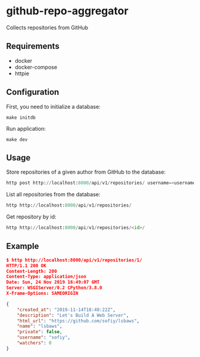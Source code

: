 # github-repo-aggregator
Collects repositories from GitHub

## Requirements
- docker
- docker-compose
- httpie

## Configuration
First, you need to initialize a database:
```
make initdb
```
Run application:
```
make dev
```

## Usage
Store repositories of a given author from GitHub to the database:
```python
http post http://localhost:8000/api/v1/repositories/ username=<username>
```
List all repositories from the database:
```python
http http://localhost:8000/api/v1/repositories/
```
Get repository by id:
```python
http http://localhost:8000/api/v1/repositories/<id>/
```

## Example
```json
$ http http://localhost:8000/api/v1/repositories/1/
HTTP/1.1 200 OK
Content-Length: 200
Content-Type: application/json
Date: Sun, 24 Nov 2019 16:49:07 GMT
Server: WSGIServer/0.2 CPython/3.8.0
X-Frame-Options: SAMEORIGIN

{
    "created_at": "2019-11-14T18:40:22Z",
    "description": "Let's Build A Web Server",
    "html_url": "https://github.com/sofiy/lsbaws",
    "name": "lsbaws",
    "private": false,
    "username": "sofiy",
    "watchers": 0
}
```

